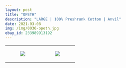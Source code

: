 ```yaml
---
layout: post
title: "OPETH"
description: "LARGE | 100% Preshrunk Cotton | Anvil"
date: 2021-03-08
img: /img/0036-opeth.jpg
ebay_id: 233989913192
---
```




<table style="width:100%;"><tr><td style="vertical-align:top;">
      <figure class="tmblr-full" data-orig-height="2048" data-orig-width="1365" data-orig-src="https://concertshirts.netlify.app/shirts/0036/0036-01.jpg"><img src="https://64.media.tumblr.com/e20c5ab93a41e867539dc627319fb26b/f336c43e0960706e-e1/s540x810/98999d0e25233e81c014ecbf6b0638c632ede0be.jpg" data-orig-height="2048" data-orig-width="1365" data-orig-src="https://concertshirts.netlify.app/shirts/0036/0036-01.jpg"/></figure></td>
    <td style="vertical-align:top;">
      <figure class="tmblr-full" data-orig-height="2048" data-orig-width="1365" data-orig-src="https://concertshirts.netlify.app/shirts/0036/0036-02.jpg"><img src="https://64.media.tumblr.com/4bd32c0cbe0431ad226e56ad0c550d1d/f336c43e0960706e-b9/s540x810/b8bb3ca11e614ef858ad255c24f6f2b2a33dfbb6.jpg" data-orig-height="2048" data-orig-width="1365" data-orig-src="https://concertshirts.netlify.app/shirts/0036/0036-02.jpg"/></figure></td>
  </tr></table>
